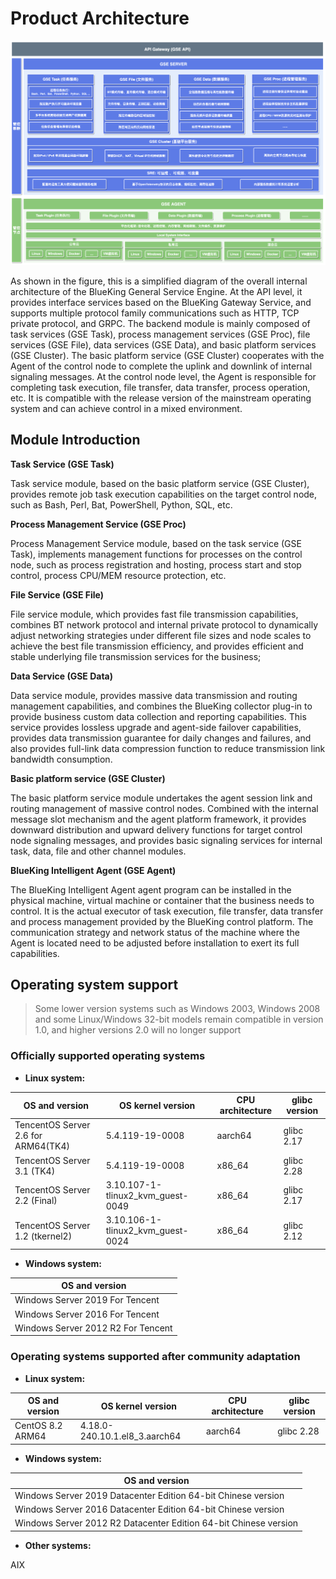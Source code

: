 # Product Architecture

![product](./assets/product.png)

As shown in the figure, this is a simplified diagram of the overall internal architecture of the BlueKing General Service Engine. At the API level, it provides interface services based on the BlueKing Gateway Service, and supports multiple protocol family communications such as HTTP, TCP private protocol, and GRPC. The backend module is mainly composed of task services (GSE Task), process management services (GSE Proc), file services (GSE File), data services (GSE Data), and basic platform services (GSE Cluster). The basic platform service (GSE Cluster) cooperates with the Agent of the control node to complete the uplink and downlink of internal signaling messages. At the control node level, the Agent is responsible for completing task execution, file transfer, data transfer, process operation, etc. It is compatible with the release version of the mainstream operating system and can achieve control in a mixed environment.

## Module Introduction

**Task Service (GSE Task)**

Task service module, based on the basic platform service (GSE Cluster), provides remote job task execution capabilities on the target control node, such as Bash, Perl, Bat, PowerShell, Python, SQL, etc.

**Process Management Service (GSE Proc)**

Process Management Service module, based on the task service (GSE Task), implements management functions for processes on the control node, such as process registration and hosting, process start and stop control, process CPU/MEM resource protection, etc.

**File Service (GSE File)**

File service module, which provides fast file transmission capabilities, combines BT network protocol and internal private protocol to dynamically adjust networking strategies under different file sizes and node scales to achieve the best file transmission efficiency, and provides efficient and stable underlying file transmission services for the business;

**Data Service (GSE Data)**

Data service module, provides massive data transmission and routing management capabilities, and combines the BlueKing collector plug-in to provide business custom data collection and reporting capabilities. This service provides lossless upgrade and agent-side failover capabilities, provides data transmission guarantee for daily changes and failures, and also provides full-link data compression function to reduce transmission link bandwidth consumption.

**Basic platform service (GSE Cluster)**

The basic platform service module undertakes the agent session link and routing management of massive control nodes. Combined with the internal message slot mechanism and the agent platform framework, it provides downward distribution and upward delivery functions for target control node signaling messages, and provides basic signaling services for internal task, data, file and other channel modules.

**BlueKing Intelligent Agent (GSE Agent)**

The BlueKing Intelligent Agent agent program can be installed in the physical machine, virtual machine or container that the business needs to control. It is the actual executor of task execution, file transfer, data transfer and process management provided by the BlueKing control platform. The communication strategy and network status of the machine where the Agent is located need to be adjusted before installation to exert its full capabilities.

## Operating system support
> Some lower version systems such as Windows 2003, Windows 2008 and some Linux/Windows 32-bit models remain compatible in version 1.0, and higher versions 2.0 will no longer support

### Officially supported operating systems

- **Linux system:**

| OS and version | OS kernel version | CPU architecture | glibc version |
| ---- | ---- | ---- | ---- |
| TencentOS Server 2.6 for ARM64(TK4) | 5.4.119-19-0008 | aarch64 | glibc 2.17 |
| TencentOS Server 3.1 (TK4) | 5.4.119-19-0008 | x86_64 | glibc 2.28 |
| TencentOS Server 2.2 (Final) | 3.10.107-1-tlinux2_kvm_guest-0049 | x86_64 | glibc 2.17 |
| TencentOS Server 1.2 (tkernel2) | 3.10.106-1-tlinux2_kvm_guest-0024 | x86_64 | glibc 2.12 |

- **Windows system:**

| OS and version |
| ---- |
| Windows Server 2019 For Tencent |
| Windows Server 2016 For Tencent |
| Windows Server 2012 R2 For Tencent |

### Operating systems supported after community adaptation

- **Linux system:**

| OS and version | OS kernel version | CPU architecture | glibc version |
| ---- | ---- | ---- | ---- |
| CentOS 8.2 ARM64 | 4.18.0-240.10.1.el8_3.aarch64 | aarch64 | glibc 2.28 | | CentOS 7.9 ARM64 | 4.18.0-193.28.1.el7.aarch64 | aarch64 | glibc 2.17 | _4.x86_64 | x86_64 | glibc 2.28 | | x86_64 | glibc 2.12 | | Ubuntu Server 20.04 LTS ARM64 | 5.4.0-80-generic | aarch64 | glibc 2.31 | .1 LTS 64-bit | 4.15.0-142-generic | x86_64 | glibc 2.23 | | Ubuntu Server 16.04.1 LTS 64-bit | 4.15.0-142-generic | -generic | x86_64 | glibc 2.19 | | Debian 10.2 64-bit | 4.19.0-18-amd64 | x86_64 | glibc 2.28 | | Debian 9.13 64-bit | 4.9.0-13-amd64 | 0-6-amd64 | x86_64 | glibc 2.19 | | Debian 7.4 64-bit | 3.2.0-4-amd64 | glibc 2.17 |

- **Windows system:**

| OS and version |
| ----
| Windows Server 2019 Datacenter Edition 64-bit Chinese version |
| Windows Server 2016 Datacenter Edition 64-bit Chinese version |
| Windows Server 2012 R2 Datacenter Edition 64-bit Chinese version |

- **Other systems:**

AIX
